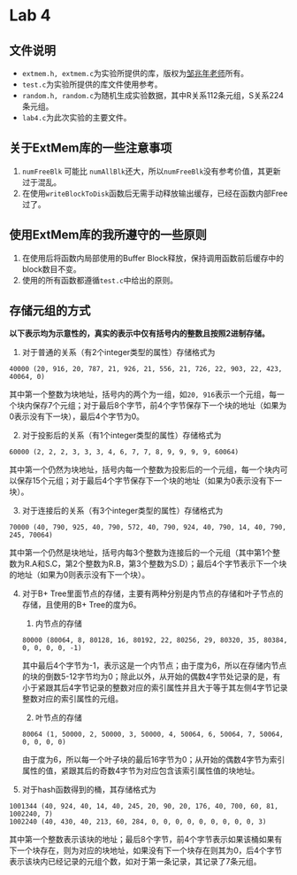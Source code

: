 # Lab 4

## 文件说明
- `extmem.h, extmem.c`为实验所提供的库，版权为[邹兆年老师](http://homepage.hit.edu.cn/zou)所有。
- `test.c`为实验所提供的库文件使用参考。
- `random.h, random.c`为随机生成实验数据，其中R关系112条元组，S关系224条元组。
- `lab4.c`为此次实验的主要文件。

## 关于ExtMem库的一些注意事项
1. `numFreeBlk` 可能比 `numAllBlk`还大，所以`numFreeBlk`没有参考价值，其更新过于混乱。
2. 在使用`writeBlockToDisk`函数后无需手动释放输出缓存，已经在函数内部Free过了。

## 使用ExtMem库的我所遵守的一些原则
1. 在使用后将函数内局部使用的Buffer Block释放，保持调用函数前后缓存中的block数目不变。
2. 使用的所有函数都遵循`test.c`中给出的原则。

## 存储元组的方式
**以下表示均为示意性的，真实的表示中仅有括号内的整数且按照2进制存储。**
1. 对于普通的关系（有2个integer类型的属性）存储格式为
```
40000 (20, 916, 20, 787, 21, 926, 21, 556, 21, 726, 22, 903, 22, 423, 40064, 0)
```
其中第一个整数为块地址，括号内的两个为一组，如`20, 916`表示一个元组，每一个块内保存7个元组；对于最后8个字节，前4个字节保存下一个块的地址（如果为0表示没有下一块），最后4个字节为0。

2. 对于投影后的关系（有1个integer类型的属性）存储格式为
```
60000 (2, 2, 2, 3, 3, 3, 4, 6, 7, 7, 8, 9, 9, 9, 9, 60064)
```
其中第一个仍然为块地址，括号内每一个整数为投影后的一个元组，每一个块内可以保存15个元组；对于最后4个字节保存下一个块的地址（如果为0表示没有下一块）。

3. 对于连接后的关系（有3个integer类型的属性）存储格式为
```
70000 (40, 790, 925, 40, 790, 572, 40, 790, 924, 40, 790, 14, 40, 790, 245, 70064)
```
其中第一个仍然是块地址，括号内每3个整数为连接后的一个元组（其中第1个整数为R.A和S.C，第2个整数为R.B，第3个整数为S.D）；最后4个字节表示下一个块的地址（如果为0则表示没有下一个块）。

4. 对于B+ Tree里面节点的存储，主要有两种分别是内节点的存储和叶子节点的存储，且使用的B+ Tree的度为6。

   1. 内节点的存储
   ```
   80000 (80064, 8, 80128, 16, 80192, 22, 80256, 29, 80320, 35, 80384, 0, 0, 0, 0, -1)
   ```
   其中最后4个字节为-1，表示这是一个内节点；由于度为6，所以在存储内节点的块的倒数5-12字节均为0；除此以外，从开始的偶数4字节处记录的是，有小于紧跟其后4字节记录的整数对应的索引属性并且大于等于其左侧4字节记录整数对应的索引属性的元组。

   2. 叶节点的存储
   ```
   80064 (1, 50000, 2, 50000, 3, 50000, 4, 50064, 6, 50064, 7, 50064, 0, 0, 0, 0)
   ```
   由于度为6，所以每一个叶子块的最后16字节为0；从开始的偶数4字节为索引属性的值，紧跟其后的奇数4字节为对应包含该索引属性值的块地址。

5. 对于hash函数得到的桶，其存储格式为
```
1001344 (40, 924, 40, 14, 40, 245, 20, 90, 20, 176, 40, 700, 60, 81, 1002240, 7)
1002240 (40, 430, 40, 213, 60, 284, 0, 0, 0, 0, 0, 0, 0, 0, 0, 3)
```
其中第一个整数表示该块的地址；最后8个字节，前4个字节表示如果该桶如果有下一个块存在，则为对应的块地址，如果没有下一个块存在则其为0，后4个字节表示该块内已经记录的元组个数，如对于第一条记录，其记录了7条元组。
